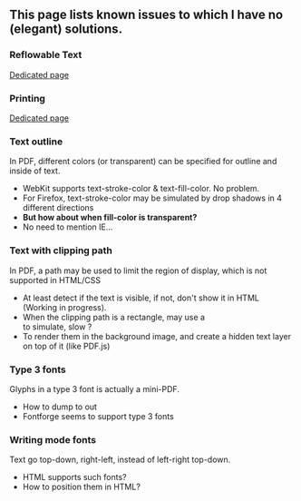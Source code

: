## This page lists known issues to which I have no (elegant) solutions.

### Reflowable Text
[Dedicated page](https://github.com/coolwanglu/pdf2htmlEX/wiki/Reflowable-Text)

### Printing
[Dedicated page](https://github.com/coolwanglu/pdf2htmlEX/wiki/Printing)

### Text outline
In PDF, different colors (or transparent) can be specified for outline and inside of text.
 - WebKit supports text-stroke-color & text-fill-color. No problem.
 - For Firefox, text-stroke-color may be simulated by drop shadows in 4 different directions
  - **But how about when fill-color is transparent?**
 - No need to mention IE...

### Text with clipping path
In PDF, a path may be used to limit the region of display, which is not supported in HTML/CSS
 - At least detect if the text is visible, if not, don't show it in HTML (Working in progress).
 - When the clipping path is a rectangle, may use a <div> to simulate, slow ?
 - To render them in the background image, and create a hidden text layer on top of it (like PDF.js)

### Type 3 fonts
Glyphs in a type 3 font is actually a mini-PDF.
 - How to dump to out
 - Fontforge seems to support type 3 fonts

### Writing mode fonts
Text go top-down, right-left, instead of left-right top-down.
 - HTML supports such fonts?
 - How to position them in HTML?